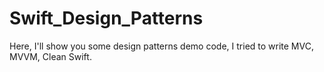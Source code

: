 # Swift_Design_Patterns
Here, I'll show you some design patterns demo code, I tried to write MVC, MVVM, Clean Swift.
